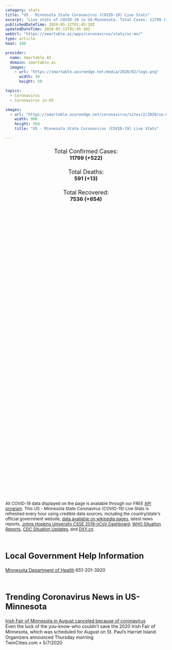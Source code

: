 ```yaml
---
category: stats
title: "US - Minnesota State Coronavirus (COVID-19) Live Stats"
excerpt: "Live stats of COVID-19 in US-Minnesota. Total Cases: 11799 (+522), Deaths: 591 (+13), Recoveries: 7536(+654)."
publishedDateTime: 2020-05-12T01:45:10Z
updatedDateTime: 2020-05-12T01:45:10Z
webUrl: "https://smartable.ai/apps/coronavirus/stats/us-mn/"
type: article
heat: 100

provider:
  name: Smartable AI
  domain: smartable.ai
  images:
    - url: "https://smartable.azureedge.net/media/2020/02/logo.png"
      width: 50
      height: 50

topics:
  - Coronavirus
  - Coronavirus in US

images:
  - url: "https://smartable.azureedge.net/coronavirus/sites/2/2020/us-mn.jpg"
    width: 900
    height: 564
    title: "US - Minnesota State Coronavirus (COVID-19) Live Stats"

---
```

<div class="total-stats" style="text-align: center;">
    <h3>
	    <div style="font-size: 18px; font-weight: 400;">Total Confirmed Cases:</div>
	    11799 (<span class='red'>+522</span>)
    </h3>
    <h3>
	    <div style="font-size: 18px; font-weight: 400;">Total Deaths:</div>
	    591 (<span class='red'>+13</span>)
    </h3>
    <h3>
	    <div style="font-size: 18px; font-weight: 400;">Total Recovered:</div>
	    7536 (<span class='green'>+654</span>)
    </h3>
</div>

<script type="text/javascript" src="https://www.gstatic.com/charts/loader.js"></script>

<div id="time_series_chart" style="width: 100%; height: 400px;"></div>
<script type="text/javascript">
  google.charts.load('current', {'packages':['corechart']});
  google.charts.setOnLoadCallback(drawChart);
  function drawChart() {
    var data = google.visualization.arrayToDataTable([
      ['Date', 'Total Cases', 'Total Deaths', 'Total Recovered'],
      ['1/22/2020', 0, 0, 0],['1/23/2020', 0, 0, 0],['1/24/2020', 0, 0, 0],['1/25/2020', 0, 0, 0],['1/26/2020', 0, 0, 0],['1/27/2020', 0, 0, 0],['1/28/2020', 0, 0, 0],['1/29/2020', 0, 0, 0],['1/30/2020', 0, 0, 0],['1/31/2020', 0, 0, 0],['2/1/2020', 0, 0, 0],['2/2/2020', 0, 0, 0],['2/3/2020', 0, 0, 0],['2/4/2020', 0, 0, 0],['2/5/2020', 0, 0, 0],['2/6/2020', 0, 0, 0],['2/7/2020', 0, 0, 0],['2/8/2020', 0, 0, 0],['2/9/2020', 0, 0, 0],['2/10/2020', 0, 0, 0],['2/11/2020', 0, 0, 0],['2/12/2020', 0, 0, 0],['2/13/2020', 0, 0, 0],['2/14/2020', 0, 0, 0],['2/15/2020', 0, 0, 0],['2/16/2020', 0, 0, 0],['2/17/2020', 0, 0, 0],['2/18/2020', 0, 0, 0],['2/19/2020', 0, 0, 0],['2/20/2020', 0, 0, 0],['2/21/2020', 0, 0, 0],['2/22/2020', 0, 0, 0],['2/23/2020', 0, 0, 0],['2/24/2020', 0, 0, 0],['2/25/2020', 0, 0, 0],['2/26/2020', 0, 0, 0],['2/27/2020', 0, 0, 0],['2/28/2020', 0, 0, 0],['2/29/2020', 0, 0, 0],['3/1/2020', 0, 0, 0],['3/2/2020', 0, 0, 0],['3/3/2020', 0, 0, 0],['3/4/2020', 0, 0, 0],['3/5/2020', 0, 0, 0],['3/6/2020', 1, 0, 0],['3/7/2020', 1, 0, 0],['3/8/2020', 1, 0, 0],['3/9/2020', 2, 0, 0],['3/10/2020', 2, 0, 0],['3/11/2020', 5, 0, 0],['3/12/2020', 13, 0, 0],['3/13/2020', 14, 0, 0],['3/14/2020', 32, 0, 0],['3/15/2020', 35, 0, 0],['3/16/2020', 73, 0, 0],['3/17/2020', 66, 0, 0],['3/18/2020', 77, 0, 0],['3/19/2020', 89, 0, 0],['3/20/2020', 116, 0, 0],['3/21/2020', 138, 1, 0],['3/22/2020', 170, 1, 24],['3/23/2020', 236, 1, 24],['3/24/2020', 263, 1, 24],['3/25/2020', 288, 1, 122],['3/26/2020', 347, 2, 122],['3/27/2020', 399, 4, 122],['3/28/2020', 442, 5, 122],['3/29/2020', 504, 9, 122],['3/30/2020', 577, 10, 260],['3/31/2020', 630, 12, 260],['4/1/2020', 690, 17, 342],['4/2/2020', 743, 18, 342],['4/3/2020', 790, 22, 410],['4/4/2020', 866, 24, 440],['4/5/2020', 936, 29, 451],['4/6/2020', 987, 30, 470],['4/7/2020', 1070, 34, 549],['4/8/2020', 1155, 39, 632],['4/9/2020', 1243, 50, 675],['4/10/2020', 1337, 57, 732],['4/11/2020', 1428, 64, 732],['4/12/2020', 1622, 70, 842],['4/13/2020', 1651, 70, 842],['4/14/2020', 1718, 79, 909],['4/15/2020', 1832, 87, 940],['4/16/2020', 1935, 95, 1020],['4/17/2020', 2093, 111, 1066],['4/18/2020', 2236, 121, 1118],['4/19/2020', 2379, 134, 1160],['4/20/2020', 2493, 143, 1160],['4/21/2020', 2590, 160, 1160],['4/22/2020', 2745, 179, 1160],['4/23/2020', 2965, 200, 1536],['4/24/2020', 3208, 221, 1536],['4/25/2020', 3464, 244, 1654],['4/26/2020', 3617, 272, 1774],['4/27/2020', 3835, 286, 1842],['4/28/2020', 4198, 301, 1912],['4/29/2020', 4660, 319, 2043],['4/30/2020', 5150, 343, 2172],['5/1/2020', 5676, 366, 2284],['5/2/2020', 6257, 395, 2397],['5/3/2020', 6682, 419, 3015],['5/4/2020', 7262, 428, 4212],['5/5/2020', 7856, 455, 4614],['5/6/2020', 8593, 485, 5005],['5/7/2020', 9371, 508, 5308],['5/8/2020', 10088, 534, 5697],['5/9/2020', 10797, 558, 6322],['5/10/2020', 11277, 578, 6882],['5/11/2020', 11799, 591, 7536],
    ]);
    var options = {
      curveType: 'none',
      chartArea: {'width': '80%', 'height': '80%'},
      legend: { position: 'top' },
      lineWidth: 5,
      colors: ['#f60109', '#444444', '#81B71F']
    };
    var chart = new google.visualization.LineChart(document.getElementById('time_series_chart'));
    chart.draw(data, options);
  }
</script>

<div id="geo_chart" style="width: 100%; height: 500px;"></div>
<script type="text/javascript">
  google.charts.load('current', {
    'packages':['geochart'],
    'mapsApiKey': 'AIzaSyDk1HhVhLaveyKrUhhHZ5YwzIpEcbdal6U'
  });
  google.charts.setOnLoadCallback(drawRegionsMap);
  function drawRegionsMap() {
    var data = google.visualization.arrayToDataTable([
      ['LATITUDE', 'LONGITUDE', 'DESCRIPTION', 'Total Cases', 'Total Deaths'],
      [45.3293, -93.2197, "Anoka", 549, 29],[47.5065, -94.997, "Beltrami", 6, 0],[45.7525, -94.2317, "Benton", 92, 2],[45.5723, -96.294, "Big Stone", 2, 0],[43.9626, -94.1666, "Blue earth", 22, 0],[44.8254, -93.7842, "Carver", 82, 1],[47.0568, -93.9126, "Cass", 8, 1],[45.6875, -92.9654, "Chisago", 20, 1],[46.7105, -96.5579, "Clay", 235, 17],[47.6962, -95.4287, "Clearwater", 2, 0],[43.9096, -95.0461, "Cottonwood", 46, 0],[44.9096, -93.1301, "Dakota", 430, 15],[44.1529, -92.8995, "Dodge", 26, 0],[45.9741, -95.2925, "Douglas", 16, 0],[43.7677, -94.0174, "Faribault", 12, 0],[44.4088, -93.0303, "Goodhue", 25, 0],[44.9394, -93.5891, "Hennepin", 3558, 389],[45.7223, -93.1717, "Isanti", 7, 0],[47.3207, -93.7859, "Itasca", 28, 0],[43.6288, -94.9886, "Jackson", 32, 0],[45.4054, -94.8397, "Kandiyohi", 284, 1],[44.2236, -93.5747, "Le Sueur", 29, 0],[44.3814, -96.1812, "Lincoln", 3, 0],[47.3219, -95.9512, "Mahnomen", 3, 1],[43.6441, -94.4621, "Martin", 112, 4],[44.9431, -94.5197, "Meeker", 21, 0],[43.5133, -92.5078, "Mower", 45, 0],[44.3296, -93.9659, "Nicollet", 21, 2],[43.9952, -92.3814, "Olmsted", 368, 9],[46.3798, -96.1309, "Otter Tail", 23, 0],[44.9964, -93.0616, "Ramsey", 920, 45],[44.5283, -94.7231, "Renville", 6, 0],[44.4551, -93.1697, "Rice", 114, 1],[44.7251, -93.4409, "Scott", 140, 1],[45.4416, -93.5981, "Sherburne", 109, 1],[44.6728, -94.232, "Sibley", 4, 0],[47.5312, -92.2399, "St. Louis", 92, 12],[45.465, -94.3222, "Stearns", 1405, 5],[43.8683, -93.0552, "Steele", 60, 0],[44.3707, -92.042, "Wabasha", 13, 0],[46.629, -95.0878, "Wadena", 4, 0],[43.8938, -93.4939, "Waseca", 16, 0],[45.0598, -92.9777, "Washington", 247, 15],[44.0535, -94.8378, "Watonwan", 22, 0],[46.2769, -96.3122, "Wilkin", 12, 3],[43.9837, -91.868, "Winona", 71, 15],[45.092, -93.7453, "Wright", 102, 1],[44.1488, -94.4945, "Brown", 9, 1],[45.5947, -96.8327, "Traverse", 3, 0],[46.5616, -92.6279, "Carlton", 64, 0],[44.4488, -95.7897, "Lyon", 17, 0],[43.7659, -93.5645, "Freeborn", 44, 0],[46.169, -94.363, "Crow Wing", 24, 1],[44.6918, -95.6194, "Yellow Medicine", 3, 0],[47.9209, -94.2132, "Koochiching", 1, 0],[44.7699, -94.1513, "McLeod", 12, 0],[47.6966, -96.144, "Polk", 52, 1],[43.6992, -91.2823, "Houston", 2, 0],[43.9546, -96.1905, "Pipestone", 7, 0],[44.0704, -95.6668, "Murray", 29, 0],[44.2098, -95.1297, "Redwood", 3, 0],[45.2814, -95.7559, "Swift", 5, 0],[48.8445, -95.7624, "Roseau", 1, 0],[45.8367, -92.9683, "Pine", 73, 0],[43.8266, -95.4823, "Nobles", 1255, 2],[46.8066, -95.3526, "Becker", 25, 0],[43.5275, -96.3591, "Rock", 19, 0],[46.324, -95.0903, "Todd", 36, 0],[47.8837, -96.2727, "Red Lake", 2, 0],[43.8879, -94.1583, "Blue Earth", 65, 0],[43.6137, -92.4263, "Fillmore", 13, 1],[45.0127, -96.1889, "Lac qui Parle", 2, 0],[47.1761, -96.8015, "Norman", 10, 0],[45.5689, -93.59, "Mille Lacs", 7, 1],[46.5303, -93.7051, "Aitkin", 2, 0],[48.8577, -96.8019, "Kittson", 1, 0],[48.2929, -96.1945, "Marshall", 8, 0],[45.9772, -94.1008, "Morrison", 14, 0],[44.9583, -95.3672, "Chippewa", 6, 0],[48.0135, -96.2137, "Pennington", 1, 0],[45.9329034, -93.2883531, "Kanabec", 9, 0],[45.9729315, -96.0471362, "Grant", 2, 0],[45.5472257, -95.4363717, "Pope", 5, 0],[47.5964304, -91.4964639, "Lake", 1, 0],[45.5215118, -95.9522178, "Stevens", 1, 0],
    ]);
    var options = {
      backgroundColor: {fill:'transparent',stroke:'#FFF' ,strokeWidth:0 }, 
      displayMode: 'markers',
      region: 'US-MN', 
      resolution: 'metros',
      colorAxis: {colors: ['#F27D81', '#f60109']},
      sizeAxis: {minSize:3,  maxSize:12},
    };
    var chart = new google.visualization.GeoChart(document.getElementById('geo_chart'));
    chart.draw(data, options);
  };
</script>

<div id="geo_table"></div>
<script type="text/javascript">
  google.charts.load('current', {'packages':['table']});
  google.charts.setOnLoadCallback(drawTable);
  function drawTable() {
    var data = new google.visualization.DataTable();
    data.addColumn('string', 'Location');
    data.addColumn('number', 'Total Cases');
    data.addColumn('number', 'New Cases');
    data.addColumn('number', 'Active Cases');
    data.addColumn('number', 'Total Deaths');
    data.addColumn('number', 'New Deaths');
    data.addColumn('number', 'Total Recovered');
    data.addRows([
      [{v:"Anoka", f:"Anoka"}, 549, 0, 520, 29, 0, 0],[{v:"Beltrami", f:"Beltrami"}, 6, 0, 6, 0, 0, 0],[{v:"Benton", f:"Benton"}, 92, 0, 90, 2, 0, 0],[{v:"Big Stone", f:"Big Stone"}, 2, 0, 2, 0, 0, 0],[{v:"Blue earth", f:"Blue earth"}, 22, 0, 22, 0, 0, 0],[{v:"Carver", f:"Carver"}, 82, 0, 81, 1, 0, 0],[{v:"Cass", f:"Cass"}, 8, 0, 7, 1, 0, 0],[{v:"Chisago", f:"Chisago"}, 20, 0, 19, 1, 0, 0],[{v:"Clay", f:"Clay"}, 235, 0, 218, 17, 0, 0],[{v:"Clearwater", f:"Clearwater"}, 2, 0, 2, 0, 0, 0],[{v:"Cottonwood", f:"Cottonwood"}, 46, 0, 46, 0, 0, 0],[{v:"Dakota", f:"Dakota"}, 430, 0, 415, 15, 0, 0],[{v:"Dodge", f:"Dodge"}, 26, 0, 26, 0, 0, 0],[{v:"Douglas", f:"Douglas"}, 16, 0, 16, 0, 0, 0],[{v:"Faribault", f:"Faribault"}, 12, 0, 12, 0, 0, 0],[{v:"Goodhue", f:"Goodhue"}, 25, 0, 25, 0, 0, 0],[{v:"Hennepin", f:"Hennepin"}, 3558, 0, 3169, 389, 0, 0],[{v:"Isanti", f:"Isanti"}, 7, 0, 7, 0, 0, 0],[{v:"Itasca", f:"Itasca"}, 28, 0, 28, 0, 0, 0],[{v:"Jackson", f:"Jackson"}, 32, 0, 32, 0, 0, 0],[{v:"Kandiyohi", f:"Kandiyohi"}, 284, 0, 283, 1, 0, 0],[{v:"Le Sueur", f:"Le Sueur"}, 29, 0, 29, 0, 0, 0],[{v:"Lincoln", f:"Lincoln"}, 3, 0, 3, 0, 0, 0],[{v:"Mahnomen", f:"Mahnomen"}, 3, 0, 2, 1, 0, 0],[{v:"Martin", f:"Martin"}, 112, 0, 108, 4, 0, 0],[{v:"Meeker", f:"Meeker"}, 21, 0, 21, 0, 0, 0],[{v:"Mower", f:"Mower"}, 45, 0, 45, 0, 0, 0],[{v:"Nicollet", f:"Nicollet"}, 21, 0, 19, 2, 0, 0],[{v:"Olmsted", f:"Olmsted"}, 368, 0, 359, 9, 0, 0],[{v:"Otter Tail", f:"Otter Tail"}, 23, 0, 23, 0, 0, 0],[{v:"Ramsey", f:"Ramsey"}, 920, 0, 875, 45, 0, 0],[{v:"Renville", f:"Renville"}, 6, 0, 6, 0, 0, 0],[{v:"Rice", f:"Rice"}, 114, 0, 113, 1, 0, 0],[{v:"Scott", f:"Scott"}, 140, 0, 139, 1, 0, 0],[{v:"Sherburne", f:"Sherburne"}, 109, 0, 108, 1, 0, 0],[{v:"Sibley", f:"Sibley"}, 4, 0, 4, 0, 0, 0],[{v:"St. Louis", f:"St. Louis"}, 92, 0, 80, 12, 0, 0],[{v:"Stearns", f:"Stearns"}, 1405, 0, 1400, 5, 0, 0],[{v:"Steele", f:"Steele"}, 60, 0, 60, 0, 0, 0],[{v:"Wabasha", f:"Wabasha"}, 13, 0, 13, 0, 0, 0],[{v:"Wadena", f:"Wadena"}, 4, 0, 4, 0, 0, 0],[{v:"Waseca", f:"Waseca"}, 16, 0, 16, 0, 0, 0],[{v:"Washington", f:"Washington"}, 247, 0, 232, 15, 0, 0],[{v:"Watonwan", f:"Watonwan"}, 22, 0, 22, 0, 0, 0],[{v:"Wilkin", f:"Wilkin"}, 12, 0, 9, 3, 0, 0],[{v:"Winona", f:"Winona"}, 71, 0, 56, 15, 0, 0],[{v:"Wright", f:"Wright"}, 102, 0, 101, 1, 0, 0],[{v:"Brown", f:"Brown"}, 9, 0, 8, 1, 0, 0],[{v:"Traverse", f:"Traverse"}, 3, 0, 3, 0, 0, 0],[{v:"Carlton", f:"Carlton"}, 64, 0, 64, 0, 0, 0],[{v:"Lyon", f:"Lyon"}, 17, 0, 17, 0, 0, 0],[{v:"Freeborn", f:"Freeborn"}, 44, 0, 44, 0, 0, 0],[{v:"Crow Wing", f:"Crow Wing"}, 24, 0, 23, 1, 0, 0],[{v:"Yellow Medicine", f:"Yellow Medicine"}, 3, 0, 3, 0, 0, 0],[{v:"Koochiching", f:"Koochiching"}, 1, 0, 1, 0, 0, 0],[{v:"McLeod", f:"McLeod"}, 12, 0, 12, 0, 0, 0],[{v:"Polk", f:"Polk"}, 52, 0, 51, 1, 0, 0],[{v:"Houston", f:"Houston"}, 2, 0, 2, 0, 0, 0],[{v:"Pipestone", f:"Pipestone"}, 7, 0, 7, 0, 0, 0],[{v:"Murray", f:"Murray"}, 29, 0, 29, 0, 0, 0],[{v:"Redwood", f:"Redwood"}, 3, 0, 3, 0, 0, 0],[{v:"Swift", f:"Swift"}, 5, 0, 5, 0, 0, 0],[{v:"Roseau", f:"Roseau"}, 1, 0, 1, 0, 0, 0],[{v:"Pine", f:"Pine"}, 73, 0, 73, 0, 0, 0],[{v:"Nobles", f:"Nobles"}, 1255, 0, 1253, 2, 0, 0],[{v:"Becker", f:"Becker"}, 25, 0, 25, 0, 0, 0],[{v:"Rock", f:"Rock"}, 19, 0, 19, 0, 0, 0],[{v:"Todd", f:"Todd"}, 36, 0, 36, 0, 0, 0],[{v:"Red Lake", f:"Red Lake"}, 2, 0, 2, 0, 0, 0],[{v:"Blue Earth", f:"Blue Earth"}, 65, 0, 65, 0, 0, 0],[{v:"Fillmore", f:"Fillmore"}, 13, 0, 12, 1, 0, 0],[{v:"Lac qui Parle", f:"Lac qui Parle"}, 2, 0, 2, 0, 0, 0],[{v:"Norman", f:"Norman"}, 10, 0, 10, 0, 0, 0],[{v:"Mille Lacs", f:"Mille Lacs"}, 7, 0, 6, 1, 0, 0],[{v:"Aitkin", f:"Aitkin"}, 2, 0, 2, 0, 0, 0],[{v:"Kittson", f:"Kittson"}, 1, 0, 1, 0, 0, 0],[{v:"Marshall", f:"Marshall"}, 8, 0, 8, 0, 0, 0],[{v:"Morrison", f:"Morrison"}, 14, 0, 14, 0, 0, 0],[{v:"Chippewa", f:"Chippewa"}, 6, 0, 6, 0, 0, 0],[{v:"Pennington", f:"Pennington"}, 1, 0, 1, 0, 0, 0],[{v:"Kanabec", f:"Kanabec"}, 9, 0, 9, 0, 0, 0],[{v:"Grant", f:"Grant"}, 2, 0, 2, 0, 0, 0],[{v:"Pope", f:"Pope"}, 5, 0, 5, 0, 0, 0],[{v:"Lake", f:"Lake"}, 1, 0, 1, 0, 0, 0],[{v:"Stevens", f:"Stevens"}, 1, 0, 1, 0, 0, 0],
    ]);
    data.setProperty(0, 0, 'style', 'min-width:100px');
    var table = new google.visualization.Table(document.getElementById('geo_table'));
    table.draw(data, {allowHtml: true, sortColumn: 2, sortAscending: false, width: '660px', height: '100%'});
  }
</script>

<span style="font-size: 13px">All COVID-19 data displayed on the page is available through our FREE <a href="https://developer.smartable.ai">API program</a>. This US - Minnesota State Coronavirus (COVID-19) Live Stats is refreshed every hour using credible data sources, including the country/state's official government website, <a href="https://en.wikipedia.org/wiki/2019%E2%80%9320_coronavirus_pandemic" target="_blank">data available on wikipedia pages</a>, latest news reports, <a href="https://systems.jhu.edu/research/public-health/ncov/" target="_blank">Johns Hopkins University CSSE 2019-nCoV Dashboard</a>, <a href="https://www.who.int/emergencies/diseases/novel-coronavirus-2019/situation-reports" target="_blank">WHO Situation Reports</a>, <a href="https://www.cdc.gov/coronavirus/2019-ncov/index.html" target="_blank">CDC Situation Updates</a>, and <a href="https://ncov.dxy.cn/ncovh5/view/pneumonia" target="_blank">DXY.cn</a>.</span>

<h2 id="news" class="center" style="margin-top: 60px; font-size: 25px;">Local Government Help Information</h2>
<div class="info center">
<a href="https://www.health.state.mn.us/diseases/coronavirus/index.html" target="_blank">Minnesota Department of Health</a> 651-201-3920
</div>
<h2 id="news" class="center" style="margin-top: 60px; font-size: 25px;">Trending Coronavirus News in US-Minnesota</h2>
<div class="row">
<div class="col-md-6 col-sm-12">
  <div class="content-card">
	<a href="https://www.twincities.com/2020/05/07/irish-fair-of-minnesota-in-august-canceled-because-of-coronavirus/"><div class="card-image" style="background-image: url(https://www.twincities.com/wp-content/uploads/2019/08/jea-Irish-Fair12.jpg?w=1024&h=576)"></div></a>
	<div class="content">
		<div class="card-title"><a href="https://www.twincities.com/2020/05/07/irish-fair-of-minnesota-in-august-canceled-because-of-coronavirus/">Irish Fair of Minnesota in August canceled because of coronavirus</a></div>
		<div class="card-excerpt">Even the luck of the you-know-who couldn’t save the 2020 Irish Fair of Minnesota, which was scheduled for August on St. Paul’s Harriet Island. Organizers announced Thursday morning</div>
		<div class="card-meta">
			<span class="card-provider">TwinCities.com</span> • <span class="card-date">5/7/2020</span>
		</div>
	</div>
  </div>
</div>

</div>


